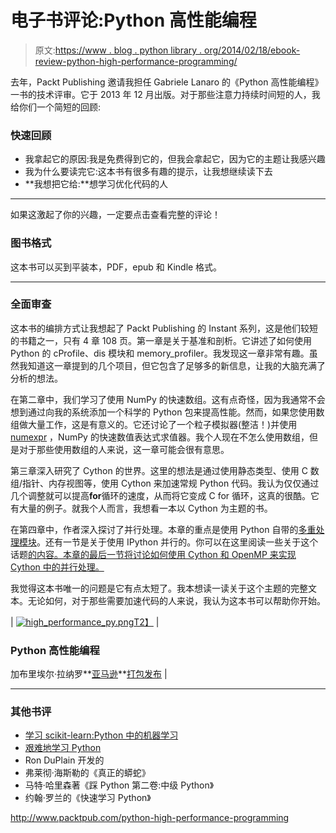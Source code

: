 # 电子书评论:Python 高性能编程

> 原文:[https://www . blog . python library . org/2014/02/18/ebook-review-python-high-performance-programming/](https://www.blog.pythonlibrary.org/2014/02/18/ebook-review-python-high-performance-programming/)

去年，Packt Publishing 邀请我担任 Gabriele Lanaro 的《Python 高性能编程》一书的技术评审。它于 2013 年 12 月出版。对于那些注意力持续时间短的人，我给你们一个简短的回顾:

### 快速回顾

*   我拿起它的原因:我是免费得到它的，但我会拿起它，因为它的主题让我感兴趣
*   我为什么要读完它:这本书有很多有趣的提示，让我想继续读下去
*   **我想把它给:**想学习优化代码的人

* * *

如果这激起了你的兴趣，一定要点击查看完整的评论！

### 图书格式

这本书可以买到平装本，PDF，epub 和 Kindle 格式。

* * *

### 全面审查

这本书的编排方式让我想起了 Packt Publishing 的 Instant 系列，这是他们较短的书籍之一，只有 4 章 108 页。第一章是关于基准和剖析。它讲述了如何使用 Python 的 cProfile、dis 模块和 memory_profiler。我发现这一章非常有趣。虽然我知道这一章提到的几个项目，但它包含了足够多的新信息，让我的大脑充满了分析的想法。

在第二章中，我们学习了使用 NumPy 的快速数组。这有点奇怪，因为我通常不会想到通过向我的系统添加一个科学的 Python 包来提高性能。然而，如果您使用数组做大量工作，这是有意义的。它还讨论了一个粒子模拟器(整洁！)并使用 [numexpr](https://github.com/pydata/numexpr) ，NumPy 的快速数值表达式求值器。我个人现在不怎么使用数组，但是对于那些使用数组的人来说，这一章可能会很有意思。

第三章深入研究了 Cython 的世界。这里的想法是通过使用静态类型、使用 C 数组/指针、内存视图等，使用 Cython 来加速常规 Python 代码。我认为仅仅通过几个调整就可以提高**for**循环的速度，从而将它变成 C for 循环，这真的很酷。它有大量的例子。就我个人而言，我想看一本以 Cython 为主题的书。

在第四章中，作者深入探讨了并行处理。本章的重点是使用 Python 自带的[多重处理模块](http://docs.python.org/2/library/multiprocessing.html)。还有一节是关于使用 IPython 并行的。你可以在这里阅读一些关于这个话题[的内容。本章的最后一节将讨论如何使用 Cython 和 OpenMP 来实现 Cython 中的并行处理。](http://ipython.org/ipython-doc/stable/parallel/parallel_intro.html)

我觉得这本书唯一的问题是它有点太短了。我本想读一读关于这个主题的完整文本。无论如何，对于那些需要加速代码的人来说，我认为这本书可以帮助你开始。

| [![high_performance_py.png](../Images/dd7a886f351cab2d008417f40d7f2533.png)T2】](https://www.blog.pythonlibrary.org/wp-content/uploads/2014/02/high_performance_py.png) | 

### Python 高性能编程

加布里埃尔·拉纳罗**[亚马逊](http://www.amazon.com/gp/product/B00HL2GOCI/ref=as_li_ss_tl?ie=UTF8&camp=1789&creative=390957&creativeASIN=B00HL2GOCI&linkCode=as2&tag=thmovsthpy-20)**[打包发布](http://www.packtpub.com/python-high-performance-programming/book) |

* * *

### 其他书评

*   [学习 scikit-learn:Python 中的机器学习](https://www.blog.pythonlibrary.org/2014/02/14/ebook-review-learning-scikit-learn-machine-learning-in-python/)
*   [艰难地学习 Python](https://www.blog.pythonlibrary.org/2014/01/28/ebook-review-learn-python-the-hard-way/)
*   Ron DuPlain 开发的
*   弗莱彻·海斯勒的《真正的蟒蛇》
*   马特·哈里森著《踩 Python 第二卷:中级 Python》
*   约翰·罗兰的《快速学习 Python》

http://www.packtpub.com/python-high-performance-programming